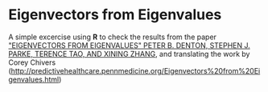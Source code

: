 # Eigenvectors from Eigenvalues

A simple excercise using **R** to check the results from the paper ["EIGENVECTORS FROM EIGENVALUES" PETER B. DENTON, STEPHEN J. PARKE, TERENCE TAO, AND XINING ZHANG](https://arxiv.org/pdf/1908.03795.pdf),
and translating the work by Corey Chivers (http://predictivehealthcare.pennmedicine.org/Eigenvectors%20from%20Eigenvalues.html)
